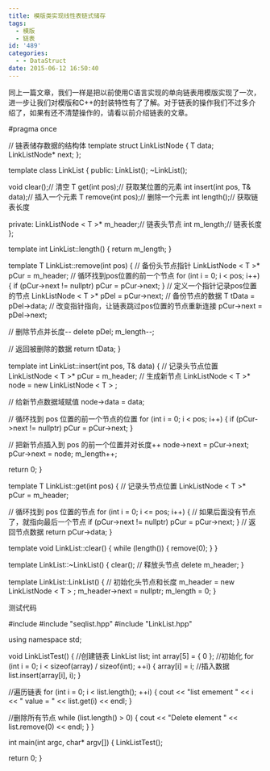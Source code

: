 ```yaml
---
title: 模版类实现线性表链式储存
tags:
  - 模版
  - 链表
id: '489'
categories:
  - - DataStruct
date: 2015-06-12 16:50:40
---
```


同上一篇文章，我们一样是把以前使用C语言实现的单向链表用模版实现了一次，进一步让我们对模版和C++的封装特性有了了解。对于链表的操作我们不过多介绍了，如果有还不清楚操作的，请看以前介绍链表的文章。
<!-- more -->
#pragma once

// 链表储存数据的结构体
template<typename T>
struct LinkListNode
{
T data;
LinkListNode\* next;
};

template<typename T>
class LinkList
{
public:
LinkList();
~LinkList();

void clear();// 清空
T get(int pos);// 获取某位置的元素
int insert(int pos, T& data);// 插入一个元素
T remove(int pos);// 删除一个元素
int length();// 获取链表长度

private:
LinkListNode < T >\* m\_header;// 链表头节点
int m\_length;// 链表长度
};

template<typename T>
int LinkList<T>::length()
{
return m\_length;
}

template<typename T>
T LinkList<T>::remove(int pos)
{
// 备份头节点指针
LinkListNode < T >\* pCur = m\_header;
// 循环找到pos位置的前一个节点
for (int i = 0; i < pos; i++)
{
if (pCur->next != nullptr)
pCur = pCur->next;
}
// 定义一个指针记录pos位置的节点
LinkListNode < T >\* pDel = pCur->next;
// 备份节点的数据
T tData = pDel->data;
// 改变指针指向，让链表跳过pos位置的节点重新连接
pCur->next = pDel->next;

// 删除节点并长度--
delete pDel;
m\_length--;

// 返回被删除的数据
return tData;
}

template<typename T>
int LinkList<T>::insert(int pos, T& data)
{
// 记录头节点位置
LinkListNode < T >\* pCur = m\_header;
// 生成新节点
LinkListNode < T >\* node = new LinkListNode < T > ;

// 给新节点数据域赋值
node->data = data;

// 循环找到 pos 位置的前一个节点的位置
for (int i = 0; i < pos; i++)
{
if (pCur->next != nullptr)
pCur = pCur->next;
}

// 把新节点插入到 pos 的前一个位置并对长度++
node->next = pCur->next;
pCur->next = node;
m\_length++;

return 0;
}

template<typename T>
T LinkList<T>::get(int pos)
{
// 记录头节点位置
LinkListNode < T >\* pCur = m\_header;

// 循环找到 pos 位置的节点
for (int i = 0; i <= pos; i++)
{
// 如果后面没有节点了，就指向最后一个节点
if (pCur->next != nullptr)
pCur = pCur->next;
}
// 返回节点数据
return pCur->data;
}

template<typename T>
void LinkList<T>::clear()
{
while (length())
{
remove(0);
}
}

template<typename T>
LinkList<T>::~LinkList()
{
clear();
// 释放头节点
delete m\_header;
}

template<typename T>
LinkList<T>::LinkList()
{
// 初始化头节点和长度
m\_header = new LinkListNode < T > ;
m\_header->next = nullptr;
m\_length = 0;
}

测试代码

#include <iostream>
#include "seqlist.hpp"
#include "LinkList.hpp"

using namespace std;

void LinkListTest()
{
//创建链表
LinkList<int> list;
int array\[5\] = { 0 };
//初始化
for (int i = 0; i < sizeof(array) / sizeof(int); ++i)
{
array\[i\] = i;
//插入数据
list.insert(array\[i\], i);
}

//遍历链表
for (int i = 0; i < list.length(); ++i)
{
cout << "list emement " << i << " value = " << list.get(i) << endl;
}

//删除所有节点
while (list.length() > 0)
{
cout << "Delete element " << list.remove(0) << endl;
}
}

int main(int argc, char\* argv\[\])
{
LinkListTest();

return 0;
}